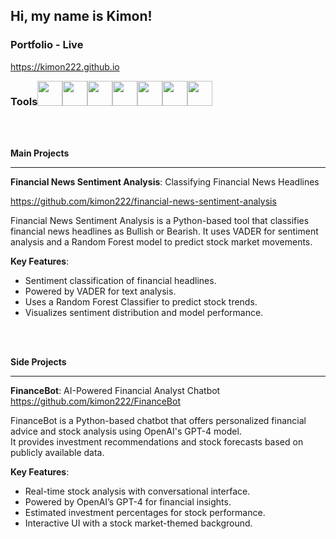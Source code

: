 ## Hi, my name is Kimon!

### Portfolio - Live
https://kimon222.github.io

<div style="display:flex; flex-wrap: wrap">
  <h3>Tools</h3> 
  <img src="https://cdn.jsdelivr.net/gh/devicons/devicon/icons/python/python-original.svg" width="40" height="40" />
  <img src="https://cdn.jsdelivr.net/gh/devicons/devicon/icons/mysql/mysql-original.svg" width="40" height="40" />
  <img src="https://cdn.jsdelivr.net/gh/devicons/devicon/icons/scikitlearn/scikitlearn-original.svg" width="40" height="40" />
  <img src="https://cdn.jsdelivr.net/gh/devicons/devicon/icons/tensorflow/tensorflow-original.svg" width="40" height="40" />
  <img src="https://logos-world.net/wp-content/uploads/2021/10/Tableau-Logo.png" width="40" height="40" />
  <img src="https://upload.wikimedia.org/wikipedia/commons/c/cf/New_Power_BI_Logo.svg" width="40" height="40" />
  <img src="https://cdn.jsdelivr.net/gh/devicons/devicon/icons/jupyter/jupyter-original.svg" width="40" height="40" />
</div>

<br/>
<br/>

**Main Projects**

---

**Financial News Sentiment Analysis**: Classifying Financial News Headlines

https://github.com/kimon222/financial-news-sentiment-analysis

Financial News Sentiment Analysis is a Python-based tool that classifies financial news headlines as Bullish or Bearish. It uses VADER for sentiment analysis and a Random Forest model to predict stock market movements.

**Key Features**:
- Sentiment classification of financial headlines.
- Powered by VADER for text analysis.
- Uses a Random Forest Classifier to predict stock trends.
- Visualizes sentiment distribution and model performance.

<br/>
<br/>

**Side Projects**

---

**FinanceBot**: AI-Powered Financial Analyst Chatbot  
https://github.com/kimon222/FinanceBot

FinanceBot is a Python-based chatbot that offers personalized financial advice and stock analysis using OpenAI's GPT-4 model.  
It provides investment recommendations and stock forecasts based on publicly available data.

**Key Features**:  
- Real-time stock analysis with conversational interface.  
- Powered by OpenAI’s GPT-4 for financial insights.
- Estimated investment percentages for stock performance.  
- Interactive UI with a stock market-themed background.


<!--
**kimonmono986/kimonmono986** is a ✨ _special_ ✨ repository because its `README.md` (this file) appears on your GitHub profile.

Here are some ideas to get you started:

- 🔭 I’m currently working on ...
- 🌱 I’m currently learning ...
- 👯 I’m looking to collaborate on ...
- 🤔 I’m looking for help with ...
- 💬 Ask me about ...
- 📫 How to reach me: ...
- 😄 Pronouns: ...
- ⚡ Fun fact: ...
-->
